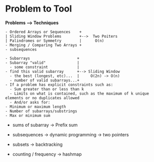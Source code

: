 # Problem to Tool

**Problems --> Techniques**

```
- Ordered Arrays or Sequences    +
| Sliding Window Problems        +-->  Two Poiters
| Palindromes or Symmetry        |      O(n)
- Merging / Comparing Two Arrays +
- subsequences
```

```
- Subarrays                     +
- Subarray "valid"              |
  - some constraint             |
- find this valid subarray      +--> Sliding Window
  - the best (longest, etc)...  |     O(2n) -> O(n)
  - number of valid subarrays...+
- If a problem has explicit constraints such as:
  - Sum greater than or less than k
  - Limits on what is contained, such as the maximum of k unique elements or no duplicates allowed
  - And/or asks for:
- Minimum or maximum length
- Number of subarrays/substrings
- Max or minimum sum
```

- sums of subarray -> Prefix sum

- subsequences -> dynamic programming
               -> two pointers

- subsets -> backtracking

- counting / frequency -> hashmap
